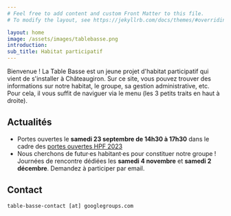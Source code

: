 ```yaml
---
# Feel free to add content and custom Front Matter to this file.
# To modify the layout, see https://jekyllrb.com/docs/themes/#overriding-theme-defaults

layout: home
image: /assets/images/tablebasse.png
introduction: 
sub_title: Habitat participatif
---
```


Bienvenue ! La Table Basse est un jeune projet d'habitat participatif qui vient de s'installer à Châteaugiron. Sur ce site, vous pouvez trouver des informations sur notre habitat, le groupe, sa gestion administrative, etc. Pour cela, il vous suffit de naviguer via le menu (les 3 petits traits en haut à droite).

## Actualités
- Portes ouvertes le **samedi 23 septembre de 14h30 à 17h30** dans le cadre des [portes ouvertes HPF 2023](https://www.habitatparticipatif-france.fr/?VisiteDeLaTableBasse)
- Nous cherchons de futur·es habitant·es pour constituer notre groupe ! Journées de rencontre dédiées les **samedi 4 novembre** et **samedi 2 décembre**. Demandez à participer par email.


## Contact
`table-basse-contact [at] googlegroups.com`
